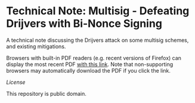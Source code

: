 # Technical Note: Multisig - Defeating Drijvers with Bi-Nonce Signing

A technical note discussing the Drijvers attack on some multisig schemes, and existing mitigations.

Browsers with built-in PDF readers (e.g. recent versions of Firefox) can display the most recent PDF [with this link](https://raw.githubusercontent.com/UkoeHB/drijvers-multisig-tech-note/master/Multisig_Defeating_Drijvers_with_Bi_Nonce_Signing.pdf). Note that non-supporting browsers may automatically download the PDF if you click the link.


*License*

This repository is public domain.

